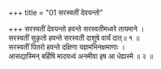 +++
title = "01 सरस्वतीं देवयन्तो"

+++
सरस्वतीं देवयन्तो हवन्ते सरस्वतीमध्वरे तायमाने ।  
सरस्वतीं सुकृतो हवन्ते सरस्वती दाशुषे वार्यं दात्॥ १ ॥  
सरस्वतीं पितरो हवन्ते दक्षिणा यज्ञमभिनक्षमाणाः ।  
आसद्यास्मिन् बर्हिषि मादयध्वं अनमीवा इष आ धेह्यस्मे ॥ २ ॥